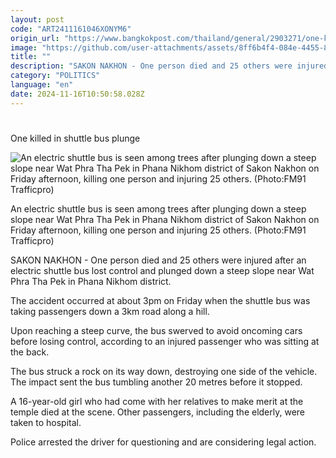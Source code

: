 ```yaml
---
layout: post
code: "ART2411161046XONYM6"
origin_url: "https://www.bangkokpost.com/thailand/general/2903271/one-killed-in-shuttle-bus-plunge"
image: "https://github.com/user-attachments/assets/8ff6b4f4-084e-4455-8469-274b9be1a850"
title: ""
description: "SAKON NAKHON - One person died and 25 others were injured after an electric shuttle bus lost control and plunged down a steep slope near Wat Phra Tha Pek in Phana Nikhom district."
category: "POLITICS"
language: "en"
date: 2024-11-16T10:50:58.028Z
---
```


# 

One killed in shuttle bus plunge

![An electric shuttle bus is seen among trees after plunging down a steep slope near Wat Phra Tha Pek in Phana Nikhom district of Sakon Nakhon on Friday afternoon, killing one person and injuring 25 others. (Photo:FM91 Trafficpro)](https://github.com/user-attachments/assets/9fc774b7-68ba-4fa3-bbd9-a2b74a8468d7)

An electric shuttle bus is seen among trees after plunging down a steep slope near Wat Phra Tha Pek in Phana Nikhom district of Sakon Nakhon on Friday afternoon, killing one person and injuring 25 others. (Photo:FM91 Trafficpro)

SAKON NAKHON - One person died and 25 others were injured after an electric shuttle bus lost control and plunged down a steep slope near Wat Phra Tha Pek in Phana Nikhom district.

The accident occurred at about 3pm on Friday when the shuttle bus was taking passengers down a 3km road along a hill.

Upon reaching a steep curve, the bus swerved to avoid oncoming cars before losing control, according to an injured passenger who was sitting at the back.

The bus struck a rock on its way down, destroying one side of the vehicle. The impact sent the bus tumbling another 20 metres before it stopped.

A 16-year-old girl who had come with her relatives to make merit at the temple died at the scene. Other passengers, including the elderly, were taken to hospital.

Police arrested the driver for questioning and are considering legal action.